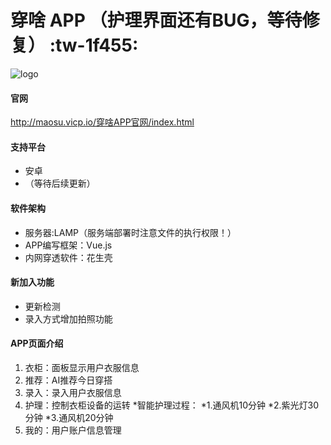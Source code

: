 #  **穿啥 APP （护理界面还有BUG，等待修复）**  :tw-1f455: 

![logo](https://images.gitee.com/uploads/images/2020/0202/135731_797d637c_5657189.png "logo_meitu_1.png")

#### 官网

http://maosu.vicp.io/穿啥APP官网/index.html

#### 支持平台

*   安卓
* （等待后续更新）

#### 软件架构

*   服务器:LAMP（服务端部署时注意文件的执行权限！）
*   APP编写框架：Vue.js
*   内网穿透软件：花生壳

#### 新加入功能

*   更新检测
*   录入方式增加拍照功能

#### APP页面介绍

1.  衣柜：面板显示用户衣服信息
2.  推荐：AI推荐今日穿搭
3.  录入：录入用户衣服信息
4.  护理：控制衣柜设备的运转
	*智能护理过程：
	*1.通风机10分钟
	*2.紫光灯30分钟
	*3.通风机20分钟
5.  我的：用户账户信息管理
